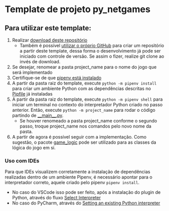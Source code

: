 # Template de projeto py_netgames

## Para utilizar este template:

1. Realizar [download deste repositório](https://github.com/gabrielroza/py_netgames_template/archive/refs/heads/master.zip)
    * Também é possível [utilizar o próprio GitHub](https://docs.github.com/en/repositories/creating-and-managing-repositories/creating-a-repository-from-a-template#creating-a-repository-from-a-template) para criar um repositório a partir deste template, dessa forma o desenvolvimento já pode ser iniciado com controle de versão. Se assim o fizer, realize git clone ao invés de download.
1. Se desejar, renomear a pasta project_name para o nome do jogo que será implementado
1. Certifique-se de que [pipenv está instalado](https://pipenv.pypa.io/en/latest/install/#pragmatic-installation-of-pipenv) 
1.  A partir da pasta raiz do template, execute `python -m pipenv install` para criar um ambiente Python com as dependências descritas no [Pipfile](./Pipfile) já instaladas
1. A partir da pasta raiz do template, execute `python -m pipenv shell` para iniciar um terminal no contexto do interpretador Python criado no passo anterior. Então, execute `python -m project_name` para rodar o código partindo de [\_\_main\_\_.py](./project_name/__main__.py). 
    * Se houver renomeado a pasta project_name conforme o segundo passo, troque project_name nos comandos pelo novo nome da pasta.
1. A partir de agora é possível seguir com a implementação. Como sugestão, o pacote [game_logic](./project_name/game_logic/) pode ser utilizado para as classes da lógica do jogo em si. 

### Uso com IDEs

Para que IDEs visualizem corretamente a instalação de dependências realizadas dentro de um ambiente Pipenv, é necessário apontar para o interpretador correto, aquele criado pelo pipenv `pipenv install`.

-  No caso do VSCode isso pode ser feito, após a instalação do plugin de Python, através do fluxo [Select Interpreter](https://code.visualstudio.com/docs/python/environments#_select-and-activate-an-environment)
- No caso do PyCharm, através do [Setting an existing Python interpreter](https://www.jetbrains.com/help/pycharm/configuring-python-interpreter.html#add-existing-interpreter)
